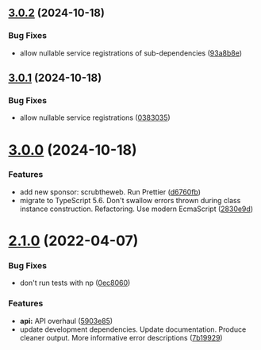 ## [3.0.2](https://github.com/wessberg/di/compare/v3.0.1...v3.0.2) (2024-10-18)


### Bug Fixes

* allow nullable service registrations of sub-dependencies ([93a8b8e](https://github.com/wessberg/di/commit/93a8b8eb5873d78dfc29ae72777c484c1cc89c5a))



## [3.0.1](https://github.com/wessberg/di/compare/v3.0.0...v3.0.1) (2024-10-18)


### Bug Fixes

* allow nullable service registrations ([0383035](https://github.com/wessberg/di/commit/0383035117947e9a8b8f397b28294e81dd088aff))



# [3.0.0](https://github.com/wessberg/di/compare/v2.1.0...v3.0.0) (2024-10-18)


### Features

* add new sponsor: scrubtheweb. Run Prettier ([d6760fb](https://github.com/wessberg/di/commit/d6760fb2a3748a6861c1c40790201cec306b3ee9))
* migrate to TypeScript 5.6. Don't swallow errors thrown during class instance construction. Refactoring. Use modern EcmaScript ([2830e9d](https://github.com/wessberg/di/commit/2830e9d25f5fcf6cb45a76e665dc1970d838926b))



# [2.1.0](https://github.com/wessberg/di/compare/5903e8520730951484bddbeac1759e4a297e9e8c...v2.1.0) (2022-04-07)


### Bug Fixes

* don't run tests with np ([0ec8060](https://github.com/wessberg/di/commit/0ec80603e77c161589fe64bbe265db449d401c41))


### Features

* **api:** API overhaul ([5903e85](https://github.com/wessberg/di/commit/5903e8520730951484bddbeac1759e4a297e9e8c))
* update development dependencies. Update documentation. Produce cleaner output. More informative error descriptions ([7b19929](https://github.com/wessberg/di/commit/7b199295e8d87b83387fc1a2c448fc4431622dfe))



